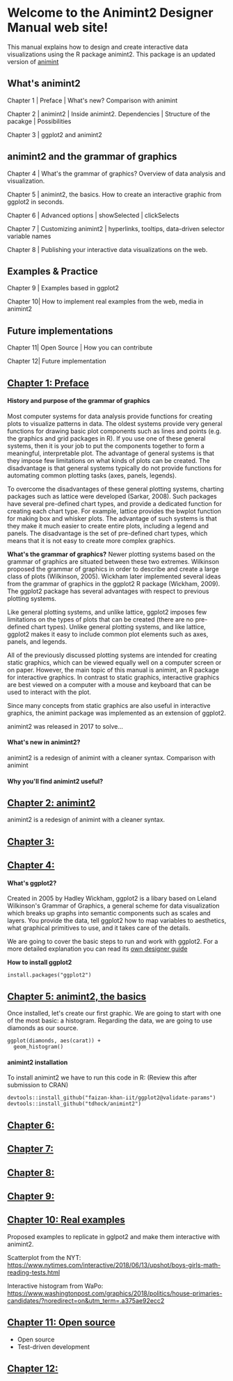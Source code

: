 # Welcome to the Animint2 Designer Manual web site!
This manual explains how to design and create interactive data visualizations using the R package animint2. This package is an updated version of [animint](http://members.cbio.mines-paristech.fr/~thocking/animint-book/Ch00-preface.html)

## What's animint2

Chapter 1 | Preface
          | What's new? Comparison with animint
          
Chapter 2 | animint2
          | Inside animint2. Dependencies
          | Structure of the pacakge
          | Possibilities
            
Chapter 3 | ggplot2 and animint2

## animint2 and the grammar of graphics

Chapter 4 | What's the grammar of graphics? Overview of data analysis and visualization.

Chapter 5 | animint2, the basics. How to create an interactive graphic from ggplot2 in seconds.

Chapter 6 | Advanced options
          | showSelected
          | clickSelects
          
Chapter 7 | Customizing animint2
          | hyperlinks, tooltips, data-driven selector variable names

Chapter 8 | Publishing your interactive data visualizations on the web.

## Examples & Practice

Chapter 9 | Examples based in ggplot2

Chapter 10| How to implement real examples from the web, media in animint2 

## Future implementations

Chapter 11| Open Source
          | How you can contribute
          
Chapter 12| Future implementation



## [Chapter 1: Preface](#preface)

#### History and purpose of the grammar of graphics
Most computer systems for data analysis provide functions for creating plots to visualize patterns in data. The oldest systems provide very general functions for drawing basic plot components such as lines and points (e.g. the graphics and grid packages in R). If you use one of these general systems, then it is your job to put the components together to form a meaningful, interpretable plot. The advantage of general systems is that they impose few limitations on what kinds of plots can be created. The disadvantage is that general systems typically do not provide functions for automating common plotting tasks (axes, panels, legends).

To overcome the disadvantages of these general plotting systems, charting packages such as lattice were developed (Sarkar, 2008). Such packages have several pre-defined chart types, and provide a dedicated function for creating each chart type. For example, lattice provides the bwplot function for making box and whisker plots. The advantage of such systems is that they make it much easier to create entire plots, including a legend and panels. The disadvantage is the set of pre-defined chart types, which means that it is not easy to create more complex graphics.

**What's the grammar of graphics?**
Newer plotting systems based on the grammar of graphics are situated between these two extremes. Wilkinson proposed the grammar of graphics in order to describe and create a large class of plots (Wilkinson, 2005). Wickham later implemented several ideas from the grammar of graphics in the ggplot2 R package (Wickham, 2009). The ggplot2 package has several advantages with respect to previous plotting systems.

Like general plotting systems, and unlike lattice, ggplot2 imposes few limitations on the types of plots that can be created (there are no pre-defined chart types).
Unlike general plotting systems, and like lattice, ggplot2 makes it easy to include common plot elements such as axes, panels, and legends.

All of the previously discussed plotting systems are intended for creating static graphics, which can be viewed equally well on a computer screen or on paper. However, the main topic of this manual is animint, an R package for interactive graphics. In contrast to static graphics, interactive graphics are best viewed on a computer with a mouse and keyboard that can be used to interact with the plot.

Since many concepts from static graphics are also useful in interactive graphics, the animint package was implemented as an extension of ggplot2. 

animint2 was released in 2017 to solve... 

#### What's new in animint2? 
animint2 is a redesign of animint with a cleaner syntax.
Comparison with animint

#### Why you'll find animint2 useful?


## [Chapter 2: animint2](#animint2)

animint2 is a redesign of animint with a cleaner syntax. 

## [Chapter 3: ](#)

## [Chapter 4: ](#)

#### What's ggplot2?

Created in 2005 by Hadley Wickham, ggplot2 is a libary based on Leland Wilkinson's Grammar of Graphics, a general scheme for data visualization which breaks up graphs into semantic components such as scales and layers. You provide the data, tell ggplot2 how to map variables to aesthetics, what graphical primitives to use, and it takes care of the details.

We are going to cover the basic steps to run and work with ggplot2. For a more detailed explanation you can read its [own designer guide](https://ggplot2.tidyverse.org/)

**How to install ggplot2**

```
install.packages("ggplot2")
```

## [Chapter 5: animint2, the basics](#)

Once installed, let's create our first graphic. We are going to start with one of the most basic: a histogram. Regarding the data, we are going to use diamonds as our source.

```
ggplot(diamonds, aes(carat)) +
  geom_histogram()
```

#### animint2 installation

To install animint2 we have to run this code in R:
(Review this after submission to CRAN)

```
devtools::install_github("faizan-khan-iit/ggplot2@validate-params")
devtools::install_github("tdhock/animint2")
```


## [Chapter 6: ](#)

## [Chapter 7: ](#)

## [Chapter 8: ](#)

## [Chapter 9: ](#)

## [Chapter 10: Real examples](#)

Proposed examples to replicate in gglpot2 and make them interactive with animint2.

Scatterplot from the NYT:
https://www.nytimes.com/interactive/2018/06/13/upshot/boys-girls-math-reading-tests.html

Interactive histogram from WaPo:
https://www.washingtonpost.com/graphics/2018/politics/house-primaries-candidates/?noredirect=on&utm_term=.a375ae92ecc2

## [Chapter 11: Open source](#)

* Open source
* Test-driven development

## [Chapter 12: ](#)
